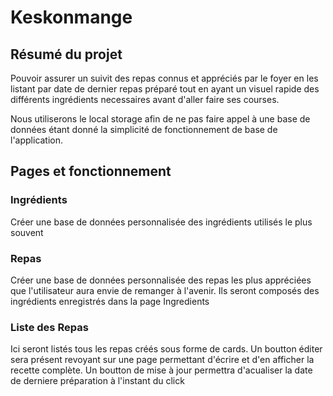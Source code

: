 # Keskonmange

## Résumé du projet

Pouvoir assurer un suivit des repas connus et appréciés par le foyer en les listant par
date de dernier repas préparé tout en ayant un visuel rapide des différents ingrédients
necessaires avant d'aller faire ses courses.

Nous utiliserons le local storage afin de ne pas faire appel à une base de données étant
donné la simplicité de fonctionnement de base de l'application.

## Pages et fonctionnement

### Ingrédients

Créer une base de données personnalisée des ingrédients utilisés le plus souvent

### Repas

Créer une base de données personnalisée des repas les plus appréciées que l'utilisateur
aura envie de remanger à l'avenir. Ils seront composés des ingrédients enregistrés dans la
page Ingredients

### Liste des Repas

Ici seront listés tous les repas créés sous forme de cards. Un boutton éditer sera présent
revoyant sur une page permettant d'écrire et d'en afficher la recette complète. Un boutton
de mise à jour permettra d'acualiser la date de derniere préparation à l'instant du click
